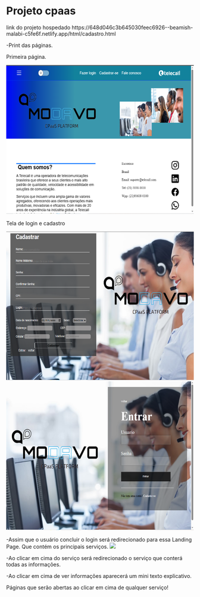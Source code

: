 

<h1>Projeto cpaas</h1>
link do projeto hospedado
https://648d046c3b645030feec6926--beamish-malabi-c5fe6f.netlify.app/html/cadastro.html

-Print das páginas.
<P>Primeira página.</P>

<img src="prints/inicio.png" height="400px">

Tela de login e cadastro

<img src="prints/Captura%20de%20Tela%20(134).png" height="400px">
<img src="prints/Captura%20de%20Tela%20(135).png" height="400px">


-Assim que o usuário concluir o login será redirecionado para essa Landing Page.
Que contém os principais serviços.
<img src="prints/principal.png.png" height="400px">

	
-Ao clicar em cima do serviço será redirecionado o serviço que conterá todas as informações.

-Ao clicar em cima de ver informações aparecerá um mini texto explicativo.
 
Páginas que serão abertas ao clicar em cima de qualquer serviço!

